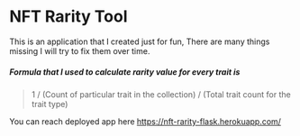 # NFT Rarity Tool

This is an application that I created just for fun, There are many things missing I will try to fix them over time.
##### Formula that I used to calculate rarity value for every trait is 
>1 / (Count of particular trait in the collection) / (Total trait count for the trait type)

You can reach deployed app here
https://nft-rarity-flask.herokuapp.com/
